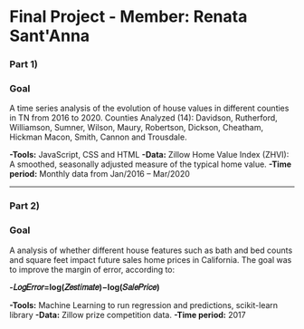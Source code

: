 # Final Project - Member: Renata Sant'Anna

### Part 1)

### Goal
A time series analysis of the evolution of house values in different counties in TN from 2016 to 2020. Counties Analyzed (14): 
Davidson, Rutherford, Williamson, Sumner, Wilson, Maury, Robertson, Dickson, Cheatham, Hickman Macon, Smith, Cannon and Trousdale. 

**-Tools:** JavaScript, CSS and HTML 
**-Data:** Zillow Home Value Index (ZHVI): A smoothed, seasonally adjusted measure of the typical home value.
**-Time period:** Monthly data from Jan/2016 – Mar/2020

----------------------------------------------------------------------------------------------------------------------
### Part 2)

### Goal

A analysis of whether different house features such as bath and bed counts and square feet impact future sales home prices in California. The goal was to improve the margin of error, according to:

**-𝐿𝑜𝑔𝐸𝑟𝑟𝑜𝑟=log⁡(𝑍𝑒𝑠𝑡𝑖𝑚𝑎𝑡𝑒)−log⁡(𝑆𝑎𝑙𝑒𝑃𝑟𝑖𝑐𝑒)**

**-Tools:** Machine Learning to run regression and predictions, scikit-learn library 
**-Data:** Zillow prize competition data.
**-Time period:** 2017




